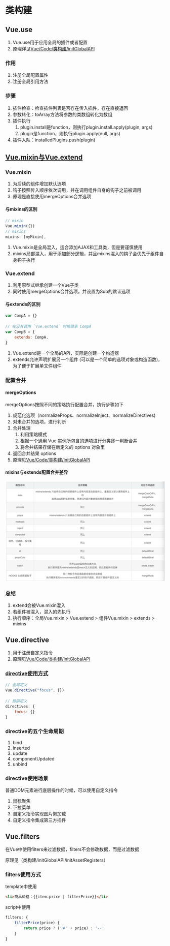 # 类构建

## Vue.use

1. Vue.use用于应用全局的插件或者配置
2. 原理详见[Vue/Code/类构建/initGlobalAPI](../Code/01-类构建/07-initGlobalAPI.md)

### 作用

1. 注册全局配置属性
2. 注册全局引用方法

### 步骤

1. 插件检查：检查插件列表是否存在传入插件，存在直接返回
2. 参数转化：toArray方法将参数的类数组转化为数组
3. 插件执行
   1. plugin.install是function，则执行plugin.install.apply(plugin, args)
   2. plugin是function，则执行plugin.apply(null, args)
4. 插件入队：installedPlugins.push(plugin)

## [Vue.mixin与Vue.extend](https://juejin.cn/post/6844903983954264071)

### Vue.mixin

1. 为后续的组件增加默认选项
2. 钩子按照传入顺序依次调用，并在调用组件自身的钩子之前被调用
3. 原理是直接使用mergeOptions合并选项

#### 与mixins的区别

```js
// mixin
Vue.mixin({})
// mixins
mixins: [myMixin],
```

1. Vue.mixin是全局混入，适合添加AJAX和工具类，但是要谨慎使用
2. mixins局部混入，用于添加部分逻辑，并且mixins混入的钩子会优先于组件自身钩子执行

### Vue.extend

1. 利用原型式继承创建一个Vue子类
2. 同时使用mergeOptions合并选项，并设置为Sub的默认选项

#### 与extends的区别

```js
var CompA = {}

// 在没有调用 `Vue.extend` 时候继承 CompA
var CompB = {
    extends: CompA,
}
```

1. Vue.extend是一个全局的API，实际是创建一个构造器
2. extends允许声明扩展另一个组件 (可以是一个简单的选项对象或构造函数)，为了便于扩展单文件组件

### 配置合并

#### mergeOptions

mergeOptions按照不同的策略执行配置合并，执行步骤如下

1. 规范化选项（normalizeProps、normalizelnject、normalizeDirectives)
2. 对未合并的选项，进行判断
3. 合并处理
   1. 利用策略模式
   2. 根据一个通用 Vue 实例所包含的选项进行分类逐一判断合并
   3. 将合并结果存储在新定义的 options 对象里
4. 返回合并结果 options
5. 原理见[Vue/Code/类构建/initGlobalAPI](../Code/01-类构建/07-initGlobalAPI.md)

#### mixins与extends配置合并差异

![extend与mixin覆盖逻辑](assets/03-extend与mixin覆盖逻辑.jpg)

### 总结

1. extend会被Vue.mixin混入
2. 若组件被混入，混入的先执行
3. 执行顺序：全局Vue.mixin > Vue.extend > 组件Vue.mixin > extends > mixins

## Vue.directive

1. 用于注册自定义指令
2. 原理见[Vue/Code/类构建/initGlobalAPI](../Code/01-类构建/07-initGlobalAPI.md)

### [directive使用方式](https://cn.vuejs.org/v2/guide/custom-directive.html)

```js
// 全局定义
Vue.directive("focus", {})

// 局部定义
directives: {
    focus: {}
}
```

### directive的五个生命周期

1. bind
2. inserted
3. update
4. componentUpdated
5. unbind

### directive使用场景

普通DOM元素进行底层操作的时候，可以使用自定义指令

1. 鼠标聚焦
2. 下拉菜单
3. 自定义指令实现图片懒加载
4. 自定义指令集成第三方插件

## Vue.filters

在Vue中使用filters来过滤数据，filters不会修改数据，而是过滤数据

原理见（类构建/initGlobalAPI/initAssetRegisters）

### filters使用方式

template中使用

```html
<li>商品价格：{{item.price | filterPrice}}</li>
```

script中使用

```js
filters: {
    filterPrice(price) {
        return price ? ('￥' + price) : '--'
    }
}
```
